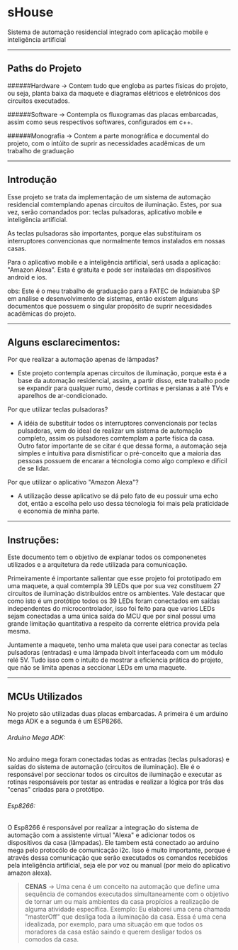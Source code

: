 # sHouse
Sistema de automação residencial integrado com aplicação mobile e inteligência artificial

*****************************************************************************************************************************************************************
## Paths do Projeto

######Hardware -> Contem tudo que engloba as partes físicas do projeto, ou seja, planta baixa da maquete e diagramas elétricos e eletrônicos dos circuitos executados.

######Software -> Contempla os fluxogramas das placas embarcadas, assim como seus respectivos softwares, configurados em c++. 

######Monografia -> Contem a parte monográfica e documental do projeto, com o intúito de suprir as necessidades acadêmicas de um trabalho de graduação
*****************************************************************************************************************************************************************

## Introdução

Esse projeto se trata da implementação de um sistema de automação residencial comtemplando apenas circuitos de iluminação. Estes, por sua vez, serão comandados por: teclas pulsadoras, aplicativo mobile e inteligência artificial.

As teclas pulsadoras são importantes, porque elas substituiram os interruptores convencionas que normalmente temos instalados em nossas casas.

Para o aplicativo mobile e a inteligência artificial, será usada a aplicação: "Amazon Alexa". Esta é gratuita e pode ser instaladas em dispositivos android e ios.

obs: Este é o meu trabalho de graduação para a FATEC de Indaiatuba SP em análise e desenvolvimento de sistemas, então existem alguns documentos que possuem o singular propósito
de suprir necesidades acadêmicas do projeto.

*****************************************************************************************************************************************************************

## Alguns esclarecimentos:

Por que realizar a automação apenas de lâmpadas?
  - Este projeto contempla apenas circuitos de iluminação, porque esta é a base da automação residencial, assim, a partir disso, este trabalho pode se expandir para qualquer rumo, desde cortinas e persianas a até TVs e aparelhos de ar-condicionado.

Por que utilizar teclas pulsadoras?
  - A idéia de substituir todos os interruptores convencionais por teclas pulsadoras, vem do ideal de realizar um sistema de automação completo, assim os pulsadores comtemplam a parte física da casa. Outro fator importante de se citar é que dessa forma, a automação seja simples e intuitiva para dismistificar o pré-conceito que a maioria das pessoas possuem de encarar a técnologia como algo complexo e difícil de se lidar.


Por que utilizar o aplicativo "Amazon Alexa"?
 - A utilização desse aplicativo se dá pelo fato de eu possuir uma echo dot, então a escolha pelo uso dessa técnologia foi mais pela praticidade e economia de minha parte.

*****************************************************************************************************************************************************************

## Instruções:

Este documento tem o objetivo de explanar todos os componenetes utilizados e a arquitetura da rede utilizada para comunicação.

Primeiramente é importante salientar que esse projeto foi prototipado em uma maquete, a qual comtempla 39 LEDs que por sua vez constituem 27 circuitos de iluminação distribuídos
entre os ambientes. Vale destacar que como isto é um protótipo todos os 39 LEDs foram conectados em saídas independentes do microcontrolador, isso foi feito para que varios LEDs sejam conectadas a uma única saída do MCU que por sinal possui uma grande limitação quantitativa a respeito da corrente elétrica provida pela mesma.

Juntamente a maquete, tenho uma maleta que usei para conectar as teclas pulsadoras (entradas) e uma lâmpada bivolt interfaceada com um módulo relé 5V. Tudo isso com o intuito de mostrar a eficiencia prática do projeto, que não se limita apenas a seccionar LEDs em uma maquete.

*****************************************************************************************************************************************************************

## MCUs Utilizados

No projeto são utilizadas duas placas embarcadas. A primeira é um arduino mega ADK e a segunda é um ESP8266.


###### Arduino Mega ADK:
No arduino mega foram conectadas todas as entradas (teclas pulsadoras) e saídas do sistema de automação (circuitos de iluminação). Ele é o responsável por seccionar todos os circuitos de iluminação e executar as rotinas responsáveis por testar as entradas e realizar a lógica por trás das "cenas" criadas para o protótipo.



###### Esp8266:
O Esp8266 é responsável por realizar a integração do sistema de automação com a assistente virtual "Alexa" e adicionar todos os dispositivos da casa (lâmpadas).
Ele tambem está conectado ao arduino mega pelo protocólo de comunicação i2c. Isso é muito importante, porque é através dessa comunicação que serão executados os comandos recebidos pela inteligência artificial, seja ele por voz ou manual (por meio do aplicativo amazon alexa).



> **CENAS** -> Uma cena é um conceito na automação que define uma sequência de comandos executados simultaneamente com o objetivo de tornar um ou mais ambientes da casa propícios a realização de alguma atividade específica. Exemplo: Eu elaborei uma cena chamada "masterOff" que desliga toda a iluminação da casa. Essa é uma cena idealizada, por exemplo,
para uma situação em que todos os moradores da casa estão saindo e querem desligar todos os comodos da casa.

